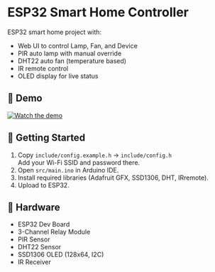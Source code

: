 # ESP32 Smart Home Controller

ESP32 smart home project with:
- Web UI to control Lamp, Fan, and Device
- PIR auto lamp with manual override
- DHT22 auto fan (temperature based)
- IR remote control
- OLED display for live status

## 🎥 Demo
[![Watch the demo](https://img.youtube.com/vi/7I54fgAhxs4/0.jpg)](https://youtu.be/7I54fgAhxs4)

## 🚀 Getting Started
1. Copy `include/config.example.h` → `include/config.h`  
   Add your Wi-Fi SSID and password there.  
2. Open `src/main.ino` in Arduino IDE.  
3. Install required libraries (Adafruit GFX, SSD1306, DHT, IRremote).  
4. Upload to ESP32.  

## 🔧 Hardware
- ESP32 Dev Board  
- 3-Channel Relay Module  
- PIR Sensor  
- DHT22 Sensor  
- SSD1306 OLED (128x64, I2C)  
- IR Receiver  
